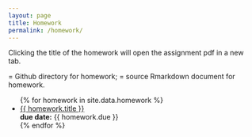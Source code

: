 ```yaml
---
layout: page
title: Homework
permalink: /homework/
---
```


Clicking the title of the homework will open the assignment pdf in a new tab.

<i class="fab fa-github"></i> = Github directory for homework; <i class="fab fa-r-project"></i> = source Rmarkdown document for homework. 


<ul id="archive">
{% for homework in site.data.homework %}
      <li class="archiveposturl">
        <span><a href="{{ site.url }}{{ site.baseurl }}/homework/{{ homework.dirname }}/{{ homework.filename }}.pdf" target="_blank">{{ homework.title }}</a></span><br>
<span class = "postlower">
<strong>due date:</strong> {{ homework.due }}</span>
<strong style="font-size:100%; font-family: 'Titillium Web', sans-serif; float:right; padding-right: .5em">
	<a href="https://github.com/{{ site.githubdir}}/tree/master/homework/{{ homework.dirname }}"><i class="fab fa-github"></i></a>&nbsp;&nbsp;
<a href="https://github.com/{{ site.githubdir}}/tree/master/homework/{{ homework.dirname }}/{{ homework.filename}}.Rmd"><i class="fab fa-r-project"></i></a>
</strong> 
      </li>
{% endfor %}
</ul>
